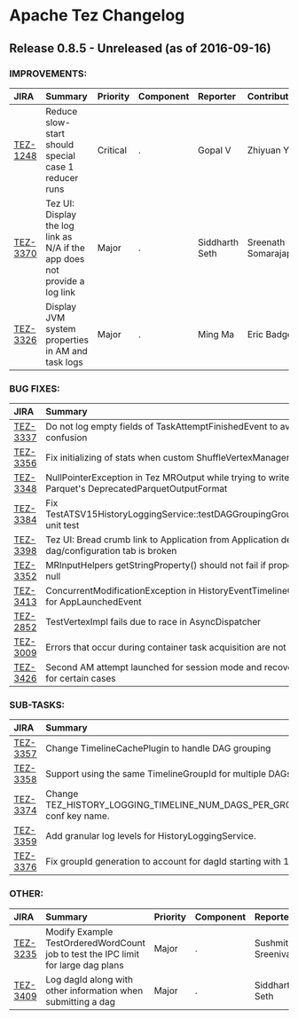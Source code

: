 
<!---
# Licensed to the Apache Software Foundation (ASF) under one
# or more contributor license agreements.  See the NOTICE file
# distributed with this work for additional information
# regarding copyright ownership.  The ASF licenses this file
# to you under the Apache License, Version 2.0 (the
# "License"); you may not use this file except in compliance
# with the License.  You may obtain a copy of the License at
#
#     http://www.apache.org/licenses/LICENSE-2.0
#
# Unless required by applicable law or agreed to in writing, software
# distributed under the License is distributed on an "AS IS" BASIS,
# WITHOUT WARRANTIES OR CONDITIONS OF ANY KIND, either express or implied.
# See the License for the specific language governing permissions and
# limitations under the License.
-->
# Apache Tez Changelog

## Release 0.8.5 - Unreleased (as of 2016-09-16)



### IMPROVEMENTS:

| JIRA | Summary | Priority | Component | Reporter | Contributor |
|:---- |:---- | :--- |:---- |:---- |:---- |
| [TEZ-1248](https://issues.apache.org/jira/browse/TEZ-1248) | Reduce slow-start should special case 1 reducer runs |  Critical | . | Gopal V | Zhiyuan Yang |
| [TEZ-3370](https://issues.apache.org/jira/browse/TEZ-3370) | Tez UI: Display the log link as N/A if the app does not provide a log link |  Major | . | Siddharth Seth | Sreenath Somarajapuram |
| [TEZ-3326](https://issues.apache.org/jira/browse/TEZ-3326) | Display JVM system properties in AM and task logs |  Major | . | Ming Ma | Eric Badger |


### BUG FIXES:

| JIRA | Summary | Priority | Component | Reporter | Contributor |
|:---- |:---- | :--- |:---- |:---- |:---- |
| [TEZ-3337](https://issues.apache.org/jira/browse/TEZ-3337) | Do not log empty fields of TaskAttemptFinishedEvent to avoid confusion |  Major | . | Zhiyuan Yang | Zhiyuan Yang |
| [TEZ-3356](https://issues.apache.org/jira/browse/TEZ-3356) | Fix initializing of stats when custom ShuffleVertexManager is used |  Major | . | Peter Slawski | Peter Slawski |
| [TEZ-3348](https://issues.apache.org/jira/browse/TEZ-3348) | NullPointerException in Tez MROutput while trying to write using Parquet's DeprecatedParquetOutputFormat |  Major | . | Piyush Narang | Piyush Narang |
| [TEZ-3384](https://issues.apache.org/jira/browse/TEZ-3384) | Fix TestATSV15HistoryLoggingService::testDAGGroupingGroupingEnabled unit test |  Major | . | Sushmitha Sreenivasan | Sushmitha Sreenivasan |
| [TEZ-3398](https://issues.apache.org/jira/browse/TEZ-3398) | Tez UI: Bread crumb link to Application from Application details dag/configuration tab is broken |  Critical | . | Sushmitha Sreenivasan | Sreenath Somarajapuram |
| [TEZ-3352](https://issues.apache.org/jira/browse/TEZ-3352) | MRInputHelpers getStringProperty() should not fail if property value is null |  Major | . | Prasanth Jayachandran | Prasanth Jayachandran |
| [TEZ-3413](https://issues.apache.org/jira/browse/TEZ-3413) | ConcurrentModificationException in HistoryEventTimelineConversion for AppLaunchedEvent |  Blocker | . | Jonathan Eagles | Jonathan Eagles |
| [TEZ-2852](https://issues.apache.org/jira/browse/TEZ-2852) | TestVertexImpl fails due to race in AsyncDispatcher |  Critical | . | Jeff Zhang | Zhiyuan Yang |
| [TEZ-3009](https://issues.apache.org/jira/browse/TEZ-3009) | Errors that occur during container task acquisition are not logged |  Major | . | Jason Lowe | Jason Lowe |
| [TEZ-3426](https://issues.apache.org/jira/browse/TEZ-3426) | Second AM attempt launched for session mode and recovery disabled for certain cases |  Critical | . | Jonathan Eagles | Jason Lowe |


### SUB-TASKS:

| JIRA | Summary | Priority | Component | Reporter | Contributor |
|:---- |:---- | :--- |:---- |:---- |:---- |
| [TEZ-3357](https://issues.apache.org/jira/browse/TEZ-3357) | Change TimelineCachePlugin to handle DAG grouping |  Major | . | Harish Jaiprakash | Harish Jaiprakash |
| [TEZ-3358](https://issues.apache.org/jira/browse/TEZ-3358) | Support using the same TimelineGroupId for multiple DAGs |  Major | . | Harish Jaiprakash | Harish Jaiprakash |
| [TEZ-3374](https://issues.apache.org/jira/browse/TEZ-3374) | Change TEZ\_HISTORY\_LOGGING\_TIMELINE\_NUM\_DAGS\_PER\_GROUP conf key name. |  Major | . | Harish Jaiprakash | Tsuyoshi Ozawa |
| [TEZ-3359](https://issues.apache.org/jira/browse/TEZ-3359) | Add granular log levels for HistoryLoggingService. |  Major | . | Harish Jaiprakash | Harish Jaiprakash |
| [TEZ-3376](https://issues.apache.org/jira/browse/TEZ-3376) | Fix groupId generation to account for dagId starting with 1. |  Major | . | Harish Jaiprakash | Harish Jaiprakash |


### OTHER:

| JIRA | Summary | Priority | Component | Reporter | Contributor |
|:---- |:---- | :--- |:---- |:---- |:---- |
| [TEZ-3235](https://issues.apache.org/jira/browse/TEZ-3235) | Modify Example TestOrderedWordCount job to test the IPC limit for large dag plans |  Major | . | Sushmitha Sreenivasan | Sushmitha Sreenivasan |
| [TEZ-3409](https://issues.apache.org/jira/browse/TEZ-3409) | Log dagId along with other information when submitting a dag |  Major | . | Siddharth Seth | Siddharth Seth |


